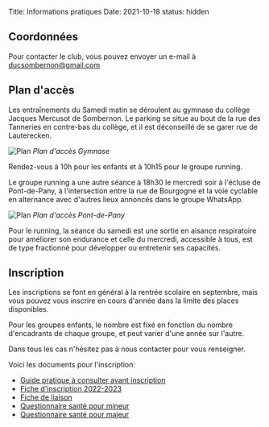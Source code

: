 Title:  Informations pratiques
Date: 2021-10-18
status: hidden

## Coordonnées

Pour contacter le club, vous pouvez envoyer un e-mail à [ducsombernon@gmail.com](mailto:ducsombernon@gmail.com)

## Plan d'accès

Les entraînements du Samedi matin se déroulent au gymnase du collège Jacques
Mercusot de Sombernon. Le parking se situe au bout de la rue des Tanneries en
contre-bas du collège, et il est déconseillé de se garer rue de Lauterecken.

![Plan](/images/plan-gymnase.jpg)
*Plan d'accès Gymnase*

Rendez-vous à 10h pour les enfants et à 10h15 pour le groupe running.

Le groupe running a une autre séance à 18h30 le mercredi soir à l'écluse de Pont-de-Pany, à l'intersection entre la rue de Bourgogne et la voie cyclable en alternance avec d'autres lieux annoncés dans le groupe WhatsApp.

![Plan](/images/plan-pany.jpg)
*Plan d'accès Pont-de-Pany*

Pour le running, la séance du samedi est une sortie en aisance respiratoire pour améliorer son endurance et celle du mercredi, accessible à tous, est de type fractionné pour développer ou entretenir ses capacités.


## Inscription

Les inscriptions se font en général à la rentrée scolaire en septembre, mais
vous pouvez vous inscrire en cours d'année dans la limite des places disponibles.

Pour les groupes enfants, le nombre est fixé en fonction du nombre d'encadrants
de chaque groupe, et peut varier d'une année sur l'autre.

Dans tous les cas n'hésitez pas à nous contacter pour vous renseigner.

Voici les documents pour l'inscription:

- [Guide pratique à consulter avant inscription](/documents/InfoPratiques.pdf)
- [Fiche d'inscription 2022-2023](/documents/FicheInscription.pdf)
- [Fiche de liaison](/documents/fichedeliaison.pdf)
- [Questionnaire santé pour mineur](/documents/QSmineur.pdf)
- [Questionnaire santé pour majeur](/documents/QSmajeur.pdf)

